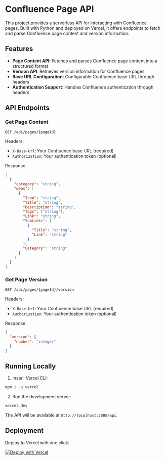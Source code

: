 # Confluence Page API

This project provides a serverless API for interacting with Confluence pages. Built with Python and deployed on Vercel, it offers endpoints to fetch and parse Confluence page content and version information.

## Features

- **Page Content API**: Fetches and parses Confluence page content into a structured format
- **Version API**: Retrieves version information for Confluence pages
- **Base URL Configuration**: Configurable Confluence base URL through headers
- **Authentication Support**: Handles Confluence authentication through headers

## API Endpoints

### Get Page Content
```
GET /api/pages/{pageId}
```
Headers:
- `X-Base-Url`: Your Confluence base URL (required)
- `Authorization`: Your authentication token (optional)

Response:
```json
[
  {
    "category": "string",
    "webs": [
      {
        "Icon": "string",
        "Title": "string",
        "Description": "string",
        "Tags": ["string"],
        "Link": "string",
        "SubLinks": [
          {
            "Title": "string",
            "Link": "string"
          }
        ],
        "Category": "string"
      }
    ]
  }
]
```

### Get Page Version
```
GET /api/pages/{pageId}/version
```
Headers:
- `X-Base-Url`: Your Confluence base URL (required)
- `Authorization`: Your authentication token (optional)

Response:
```json
{
  "version": {
    "number": "integer"
  }
}
```

## Running Locally

1. Install Vercel CLI:
```bash
npm i -g vercel
```

2. Run the development server:
```bash
vercel dev
```

The API will be available at `http://localhost:3000/api`.

## Deployment

Deploy to Vercel with one click:

[![Deploy with Vercel](https://vercel.com/button)](https://vercel.com/new/clone?repository-url=https%3A%2F%2Fgithub.com%2Fvercel%2Fexamples%2Ftree%2Fmain%2Fpython%2Fconfluence-page-api)
